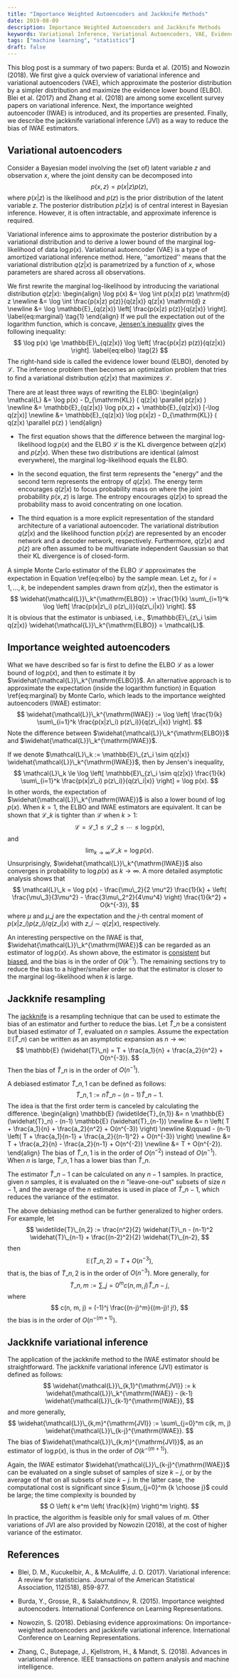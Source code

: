 ```yaml
---
title: "Importance Weighted Autoencoders and Jackknife Methods"
date: 2019-08-09
description: Importance Weighted Autoencoders and Jackknife Methods
keywords: Variational Inference, Variational Autoencoders, VAE, Evidence Lower Bound, ELBO, Importance Weighted Autoencoders, IWAE, Jackknife
tags: ["machine learning", "statistics"]
draft: false
---
```


This blog post is a summary of two papers: Burda et al. (2015) and Nowozin (2018).
We first give a quick overview of variational inference and variational autoencoders (VAE), which approximate the posterior distribution by a simpler distribution and maximize the evidence lower bound (ELBO).
Blei et al. (2017) and Zhang et al. (2018) are among some excellent survey papers on variational inference.
Next, the importance weighted autoencoder (IWAE) is introduced, and its properties are presented.
Finally, we describe the jackknife variational inference (JVI) as a way to reduce the bias of IWAE estimators.

## Variational autoencoders


Consider a Bayesian model involving the (set of) latent variable $z$ and  observation $x$, where the joint density can be decomposed into
$$
p(x, z) = p(x | z) p(z),
$$
where $p(x | z)$ is the likelihood and $p(z)$ is the prior distribution of the latent variable $z$.
The posterior distribution $p(z|x)$ is of central interest in Bayesian inference. 
However, it is often intractable, and approximate inference is required.


Variational inference aims to approximate the posterior distribution by a variational distribution and to derive a lower bound of the marginal log-likelihood of data $\log p(x)$.
Variational autoencoder (VAE) is a type of amortized variational inference method.
Here, ''amortized'' means that the variational distribution $q(z|x)$ is parametrized by a function of $x$, whose parameters are shared across all observations.


We first rewrite the marginal log-likelihood by introducing the variational distribution $q(z|x)$:
\begin{align}
\log p(x) &= \log \int p(x|z) p(z) \mathrm{d} z
\newline
&= \log \int \frac{p(x|z) p(z)}{q(z|x)} q(z|x) \mathrm{d} z
\newline
&= \log \mathbb{E}\_{q(z|x)} \left[ \frac{p(x|z) p(z)}{q(z|x)} \right].
\label{eq:marginal}
\tag{1}
\end{align}
If we pull the expectation out of the logarithm function, which is concave, [Jensen's inequality](https://en.wikipedia.org/wiki/Jensen%27s_inequality) gives the following inequality:
$$
\log p(x) \ge 
\mathbb{E}\_{q(z|x)} 
\log \left[ \frac{p(x|z) p(z)}{q(z|x)} \right].
\label{eq:elbo}
\tag{2}
$$
The right-hand side is called the evidence lower bound (ELBO), denoted by $\mathcal{L}$.
The inference problem then becomes an optimization problem that tries to find a variational distribution $q(z|x)$ that maximizes $\mathcal{L}$.


There are at least three ways of rewriting the ELBO:
\begin{align}
\mathcal{L} &=
\log p(x) - D\_{\mathrm{KL}} ( q(z|x) \parallel p(z|x) )
\newline
&=
\mathbb{E}\_{q(z|x)} \log p(x,z) + \mathbb{E}\_{q(z|x)} [-\log q(z|x)]
\newline
&=
\mathbb{E}\_{q(z|x)} \log p(x|z) - D\_{\mathrm{KL}} ( q(z|x) \parallel p(z) )
\end{align}

* The first equation shows that the difference between the marginal log-likelihood $\log p(x)$ and the ELBO $\mathcal{L}$ is the KL divergence between $q(z|x)$ and $p(z|x)$. 
When these two distributions are identical (almost everywhere), the marginal log-likelihood equals the ELBO.

* In the second equation, the first term represents the "energy" and the second term represents the entropy of $q(z|x)$. The energy term encourages $q(z|x)$ to focus probability mass on where the joint probability $p(x, z)$ is large. The entropy encourages $q(z|x)$ to spread the probability mass to avoid concentrating on one location.

* The third equation is a more explicit representation of the standard architecture of a variational autoencoder.
The variational distribution $q(z|x)$ and the likelihood function $p(x|z)$ are represented by an encoder network and a decoder network, respectively. 
Furthermore, $q(z|x)$ and $p(z)$ are often assumed to be multivariate independent Gaussian so that their KL divergence is of closed-form.


A simple Monte Carlo estimator of the ELBO $\mathcal{L}$ approximates the expectation in Equation \ref{eq:elbo} by the sample mean. 
Let $z_i$, for $i=1, \ldots, k$, be independent samples drawn from $q(z|x)$, then the estimator is
$$
\widehat{\mathcal{L}}\_k^{\mathrm{ELBO}} :=
\frac{1}{k} \sum\_{i=1}^k \log \left[ \frac{p(x|z\_i) p(z\_i)}{q(z\_i|x)} \right].
$$
It is obvious that the estimator is unbiased, i.e., $\mathbb{E}\_{z\_i \sim q(z|x)} \widehat{\mathcal{L}}\_k^{\mathrm{ELBO}} = \mathcal{L}$.


## Importance weighted autoencoders

What we have described so far is first to define the ELBO $\mathcal{L}$ as a lower bound of $\log p(x)$, and then to estimate it by $\widehat{\mathcal{L}}\_k^{\mathrm{ELBO}}$.
An alternative approach is to approximate the expectation (inside the logarithm function) in Equation \ref{eq:marginal} by Monte Carlo, which leads to the importance weighted autoencoders (IWAE) estimator:
$$
\widehat{\mathcal{L}}\_k^{\mathrm{IWAE}} :=
\log \left[ \frac{1}{k} \sum\_{i=1}^k  \frac{p(x|z\_i) p(z\_i)}{q(z\_i|x)} \right].
$$
Note the difference between $\widehat{\mathcal{L}}\_k^{\mathrm{ELBO}}$ and $\widehat{\mathcal{L}}\_k^{\mathrm{IWAE}}$.


If we denote $\mathcal{L}\_k := \mathbb{E}\_{z\_i \sim q(z|x)} \widehat{\mathcal{L}}\_k^{\mathrm{IWAE}}$, then by Jensen's inequality,
$$
\mathcal{L}\_k 
\le \log \left[ \mathbb{E}\_{z\_i \sim q(z|x)} \frac{1}{k} \sum\_{i=1}^k  \frac{p(x|z\_i) p(z\_i)}{q(z\_i|x)} \right]
= \log p(x).
$$
In other words, the expectation of $\widehat{\mathcal{L}}\_k^{\mathrm{IWAE}}$ is also a lower bound of $\log p(x)$.
When $k=1$, the ELBO and IWAE estimators are equivalent. 
It can be shown that $\mathcal{L}\_k$ is tighter than $\mathcal{L}$ when $k>1$:
$$
\mathcal{L} = \mathcal{L}\_1 \le \mathcal{L}\_2 \le \cdots \le \log p(x),
$$
and
$$
\lim_{k \to \infty} \mathcal{L}\_k = \log p(x).
$$
Unsurprisingly, $\widehat{\mathcal{L}}\_k^{\mathrm{IWAE}}$ also converges in probability to $\log p(x)$ as $k\to \infty$.
A more detailed asymptotic analysis shows that
$$
\mathcal{L}\_k 
= \log p(x) - \frac{\mu\_2}{2 \mu^2} \frac{1}{k} + \left( \frac{\mu\_3}{3\mu^2} - \frac{3\mu\_2^2}{4\mu^4} \right) \frac{1}{k^2} + O(k^{-3}),
$$
where $\mu$ and $\mu\_j$ are the expectation and the $j$-th central moment of $p(x|z\_i) p(z\_i) / q(z\_i|x)$ with $z\_i \sim q(z|x)$, respectively.

An interesting perspective on the IWAE is that, $\widehat{\mathcal{L}}\_k^{\mathrm{IWAE}}$ can be regarded as an estimator of $\log p(x)$.
As shown above, the estimator is [consistent](https://en.wikipedia.org/wiki/Consistent_estimator) but [biased](https://en.wikipedia.org/wiki/Bias_of_an_estimator), and the bias is in the order of $O(k^{-1})$.
The remaining sections try to reduce the bias to a higher/smaller order so that the estimator is closer to the marginal log-likelihood when $k$ is large.


## Jackknife resampling

The [jackknife](https://en.wikipedia.org/wiki/Jackknife_resampling) is a resampling technique that can be used to estimate the bias of an estimator and further to reduce the bias. 
Let $\widehat{T}\_n$ be a consistent but biased estimator of $T$, evaluated on $n$ samples.
Assume the expectation $\mathbb{E} (\widehat{T}\_n)$ can be written as an asymptotic expansion as $n \to \infty$:
$$
\mathbb{E} (\widehat{T}\_n) = T + \frac{a_1}{n} + \frac{a_2}{n^2} + O(n^{-3}).
$$
Then the bias of $\widehat{T}\_n$ is in the order of $O(n^{-1})$.


A debiased estimator $\widetilde{T}\_{n,1}$ can be defined as follows:
$$
\widetilde{T}\_{n,1} := n \widehat{T}\_n - (n-1) \widehat{T}\_{n-1}.
$$
The idea is that the first order term is canceled by calculating the difference.
\begin{align}
\mathbb{E} (\widetilde{T}\_{n,1})
&= n \mathbb{E} (\widehat{T}\_n) - (n-1) \mathbb{E} (\widehat{T}\_{n-1})
\newline
&= n \left( T + \frac{a_1}{n} + \frac{a_2}{n^2} + O(n^{-3}) \right)
\newline
&\qquad - (n-1) \left( T + \frac{a_1}{n-1} + \frac{a_2}{(n-1)^2} + O(n^{-3}) \right)
\newline
&= T + \frac{a_2}{n} - \frac{a_2}{n-1} + O(n^{-2})
\newline
&= T + O(n^{-2}).
\end{align}
The bias of $\widetilde{T}\_{n,1}$ is in the order of $O(n^{-2})$ instead of $O(n^{-1})$. 
When $n$ is large, $\widetilde{T}\_{n,1}$ has a lower bias than $\widehat{T}\_n$.

The estimator $\widehat{T}\_{n-1}$ can be calculated on any $n-1$ samples. In practice, given $n$ samples, it is evaluated on the $n$ "leave-one-out" subsets of size $n-1$, and the average of the $n$ estimates is used in place of $\widehat{T}\_{n-1}$, which reduces the variance of the estimator.

The above debiasing method can be further generalized to higher orders. 
For example, let
$$
\widetilde{T}\_{n,2} 
:= \frac{n^2}{2} \widehat{T}\_n - (n-1)^2 \widehat{T}\_{n-1} + \frac{(n-2)^2}{2} \widehat{T}\_{n-2},
$$
then
$$
\mathbb{E} ( \widetilde{T}\_{n,2} )
= T + O(n^{-3}),
$$
that is, the bias of $\widetilde{T}\_{n,2}$ is in the order of $O(n^{-3})$.
More generally, for
$$
\widetilde{T}\_{n,m}
:= \sum\_{j=0}^m c(n, m, j) \widehat{T}\_{n-j},
$$
where
$$
c(n, m, j) = (-1)^j \frac{(n-j)^m}{(m-j)! j!},
$$
the bias is in the order of $O(n^{-(m+1)})$.


## Jackknife variational inference

The application of the jackknife method to the IWAE estimator should be straightforward.
The jackknife variational inference (JVI) estimator is defined as follows:
$$
\widehat{\mathcal{L}}\_{k,1}^{\mathrm{JVI}} 
:= k \widehat{\mathcal{L}}\_k^{\mathrm{IWAE}} - (k-1) \widehat{\mathcal{L}}\_{k-1}^{\mathrm{IWAE}},
$$
and more generally,
$$
\widehat{\mathcal{L}}\_{k,m}^{\mathrm{JVI}} 
:= \sum\_{j=0}^m c(k, m, j) \widehat{\mathcal{L}}\_{k-j}^{\mathrm{IWAE}}.
$$
The bias of $\widehat{\mathcal{L}}\_{k,m}^{\mathrm{JVI}}$, as an estimator of $\log p(x)$, is thus in the order of $O(k^{-(m+1)})$.

Again, the IWAE estimator $\widehat{\mathcal{L}}\_{k-j}^{\mathrm{IWAE}}$ can be evaluated on a single subset of samples of size $k-j$, or by the average of that on all subsets of size $k-j$.
In the latter case, the computational cost is significant since $\sum_{j=0}^m {k \choose j}$ could be large; the time complexity is bounded by
$$
O \left( k e^m \left( \frac{k}{m} \right)^m \right).
$$
In practice, the algorithm is feasible only for small values of $m$. 
Other variations of JVI are also provided by Nowozin (2018), at the cost of higher variance of the estimator.


## References

* Blei, D. M., Kucukelbir, A., & McAuliffe, J. D. (2017). Variational inference: A review for statisticians. Journal of the American Statistical Association, 112(518), 859-877.

* Burda, Y., Grosse, R., & Salakhutdinov, R. (2015). Importance weighted autoencoders. International Conference on Learning Representations.

* Nowozin, S. (2018). Debiasing evidence approximations: On importance-weighted autoencoders and jackknife variational inference. International Conference on Learning Representations.

* Zhang, C., Butepage, J., Kjellstrom, H., & Mandt, S. (2018). Advances in variational inference. IEEE transactions on pattern analysis and machine intelligence.
